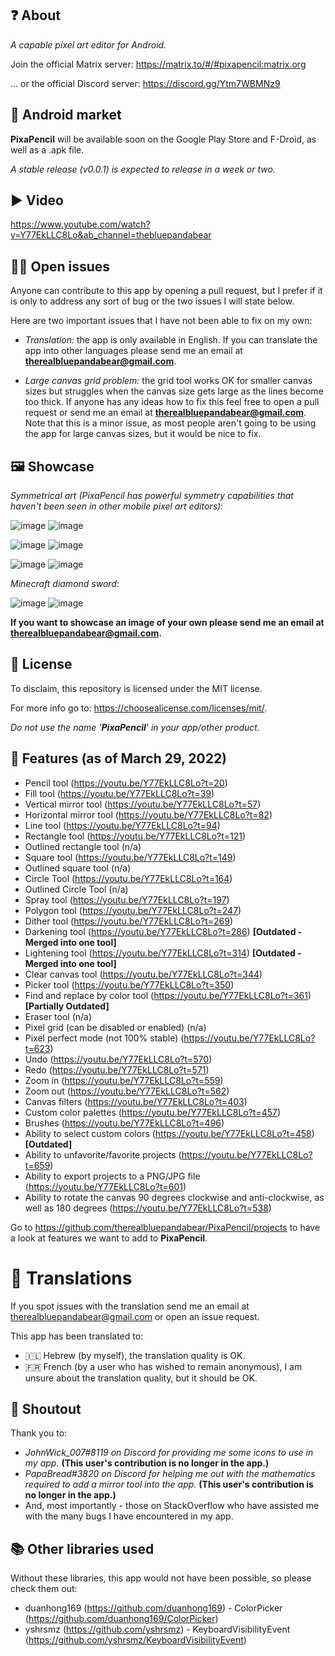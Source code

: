 ## ❓ About
*A capable pixel art editor for Android.*

Join the official Matrix server: https://matrix.to/#/#pixapencil:matrix.org 

... or the official Discord server: https://discord.gg/Ytm7WBMNz9

## 📱 Android market
**PixaPencil** will be available soon on the Google Play Store and F-Droid, as well as a .apk file.

_A stable release (v0.0.1) is expected to release in a week or two._

## ▶️ Video
https://www.youtube.com/watch?v=Y77EkLLC8Lo&ab_channel=thebluepandabear

## 👨‍💻 Open issues
Anyone can contribute to this app by opening a pull request, but I prefer if it is only to address any sort of bug or the two issues I will state below.

Here are two important issues that I have not been able to fix on my own:

- _Translation:_ the app is only available in English. If you can translate the app into other languages please send me an email at **therealbluepandabear@gmail.com**.

- _Large canvas grid problem:_ the grid tool works OK for smaller canvas sizes but struggles when the canvas size gets large as the lines become too thick. If anyone has any ideas how to fix this feel free to open a pull request or send me an email at **therealbluepandabear@gmail.com**. Note that this is a minor issue, as most people aren't going to be using the app for large canvas sizes, but it would be nice to fix.

## 🖼️ Showcase

_Symmetrical art (PixaPencil has powerful symmetry capabilities that haven't been seen in other mobile pixel art editors):_

![image](https://user-images.githubusercontent.com/50536495/164863846-a2616e20-e7d1-4cf8-a659-ce0ab43586a0.png)
![image](https://user-images.githubusercontent.com/50536495/164864089-84f657b4-c08a-4dd2-bde5-560a4c78e3f1.png)

![image](https://user-images.githubusercontent.com/50536495/164866012-fa1ce32f-aa80-41cc-887c-94ddf09d33f3.png)
![image](https://user-images.githubusercontent.com/50536495/164866021-b992b5e6-b1ff-49f8-a77b-91feab887b23.png)

![image](https://user-images.githubusercontent.com/50536495/164867306-ed7262f8-e33b-45d3-8e04-8ff122d845ba.png)
![image](https://user-images.githubusercontent.com/50536495/164867362-bda11589-5bae-4872-b927-397875b0d35a.png)

_Minecraft diamond sword:_

![image](https://user-images.githubusercontent.com/50536495/152713363-a873fdd3-ecc6-4939-a495-28c4a35abbdb.png)
![image](https://user-images.githubusercontent.com/50536495/152713464-9049586a-2332-4625-b31d-99d822625879.png)

**If you want to showcase an image of your own please send me an email at therealbluepandabear@gmail.com.**

## 📜 License

To disclaim, this repository is licensed under the MIT license.

For more info go to: https://choosealicense.com/licenses/mit/.

_Do not use the name '**PixaPencil**' in your app/other product._

## 📝 Features (as of March 29, 2022)
- Pencil tool (https://youtu.be/Y77EkLLC8Lo?t=20)
- Fill tool (https://youtu.be/Y77EkLLC8Lo?t=39)
- Vertical mirror tool (https://youtu.be/Y77EkLLC8Lo?t=57)
- Horizontal mirror tool (https://youtu.be/Y77EkLLC8Lo?t=82)
- Line tool (https://youtu.be/Y77EkLLC8Lo?t=94)
- Rectangle tool (https://youtu.be/Y77EkLLC8Lo?t=121)
- Outlined rectangle tool (n/a)
- Square tool (https://youtu.be/Y77EkLLC8Lo?t=149)
- Outlined square tool (n/a)
- Circle Tool (https://youtu.be/Y77EkLLC8Lo?t=164)
- Outlined Circle Tool (n/a)
- Spray tool (https://youtu.be/Y77EkLLC8Lo?t=197)
- Polygon tool (https://youtu.be/Y77EkLLC8Lo?t=247)
- Dither tool (https://youtu.be/Y77EkLLC8Lo?t=269)
- Darkening tool (https://youtu.be/Y77EkLLC8Lo?t=286) **[Outdated - Merged into one tool]**
- Lightening tool (https://youtu.be/Y77EkLLC8Lo?t=314) **[Outdated - Merged into one tool]**
- Clear canvas tool (https://youtu.be/Y77EkLLC8Lo?t=344)
- Picker tool (https://youtu.be/Y77EkLLC8Lo?t=350) 
- Find and replace by color tool (https://youtu.be/Y77EkLLC8Lo?t=361) **[Partially Outdated]**
- Eraser tool (n/a)
- Pixel grid (can be disabled or enabled) (n/a)
- Pixel perfect mode (not 100% stable) (https://youtu.be/Y77EkLLC8Lo?t=623)
- Undo (https://youtu.be/Y77EkLLC8Lo?t=570)
- Redo (https://youtu.be/Y77EkLLC8Lo?t=571)
- Zoom in (https://youtu.be/Y77EkLLC8Lo?t=559)
- Zoom out (https://youtu.be/Y77EkLLC8Lo?t=562)
- Canvas filters (https://youtu.be/Y77EkLLC8Lo?t=403)
- Custom color palettes (https://youtu.be/Y77EkLLC8Lo?t=457)
- Brushes (https://youtu.be/Y77EkLLC8Lo?t=496)
- Ability to select custom colors (https://youtu.be/Y77EkLLC8Lo?t=458) **[Outdated]**
- Ability to unfavorite/favorite projects (https://youtu.be/Y77EkLLC8Lo?t=659)
- Ability to export projects to a PNG/JPG file (https://youtu.be/Y77EkLLC8Lo?t=601)
- Ability to rotate the canvas 90 degrees clockwise and anti-clockwise, as well as 180 degrees (https://youtu.be/Y77EkLLC8Lo?t=538)

Go to https://github.com/therealbluepandabear/PixaPencil/projects to have a look at features we want to add to **PixaPencil**.

# 📓 Translations
If you spot issues with the translation send me an email at therealbluepandabear@gmail.com or open an issue request.

This app has been translated to:
- 🇮🇱 Hebrew (by myself), the translation quality is OK.
- 🇫🇷 French (by a user who has wished to remain anonymous), I am unsure about the translation quality, but it should be OK.

## 📣 Shoutout
Thank you to:
- _JohnWick_007#8119 on Discord for providing me some icons to use in my app._ **(This user's contribution is no longer in the app.)**
- _PapaBread#3820 on Discord for helping me out with the mathematics required to add a mirror tool into the app._ **(This user's contribution is no longer in the app.)**
- And, most importantly - those on StackOverflow who have assisted me with the many bugs I have encountered in my app.

## 📚 Other libraries used
Without these libraries, this app would not have been possible, so please check them out:

- duanhong169 (https://github.com/duanhong169) - ColorPicker (https://github.com/duanhong169/ColorPicker)
- yshrsmz (https://github.com/yshrsmz) - KeyboardVisibilityEvent (https://github.com/yshrsmz/KeyboardVisibilityEvent) 


